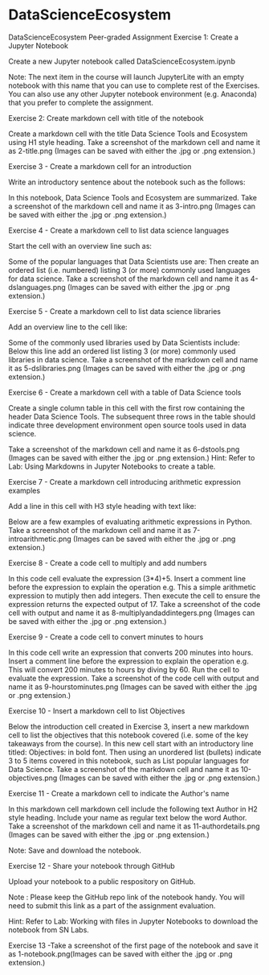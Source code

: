 # DataScienceEcosystem
DataScienceEcosystem Peer-graded Assignment
Exercise 1: Create a Jupyter Notebook

Create a new Jupyter notebook called DataScienceEcosystem.ipynb

Note: The next item in the course will launch JupyterLite with an empty notebook with this name that you can use to complete rest of the Exercises. You can also use any other Jupyter notebook environment (e.g. Anaconda) that you prefer to complete the assignment.


Exercise 2: Create markdown cell with title of the notebook

Create a markdown cell with the title Data Science Tools and Ecosystem using H1 style heading.
Take a screenshot of the markdown cell and name it as 2-title.png (Images can be saved with either the .jpg or .png extension.)


Exercise 3 - Create a markdown cell for an introduction

Write an introductory sentence about the notebook such as the follows:

In this notebook, Data Science Tools and Ecosystem are summarized.
Take a screenshot of the markdown cell and name it as 3-intro.png (Images can be saved with either the .jpg or .png extension.)


Exercise 4 - Create a markdown cell to list data science languages

Start the cell with an overview line such as:

Some of the popular languages that Data Scientists use are:
Then create an ordered list (i.e. numbered) listing 3 (or more) commonly used languages for data science.
Take a screenshot of the markdown cell and name it as 4-dslanguages.png (Images can be saved with either the .jpg or .png extension.)


Exercise 5 - Create a markdown cell to list data science libraries

Add an overview line to the cell like:

Some of the commonly used libraries used by Data Scientists include:
Below this line add an ordered list listing 3 (or more) commonly used libraries in data science.
Take a screenshot of the markdown cell and name it as 5-dslibraries.png (Images can be saved with either the .jpg or .png extension.)


Exercise 6 - Create a markdown cell with a table of Data Science tools

Create a single column table in this cell with the first row containing the header Data Science Tools. The subsequent three rows in the table should indicate three development environment open source tools used in data science.

Take a screenshot of the markdown cell and name it as 6-dstools.png (Images can be saved with either the .jpg or .png extension.)
Hint: Refer to Lab: Using Markdowns in Jupyter Notebooks to create a table.


Exercise 7 - Create a markdown cell introducing arithmetic expression examples

Add a line in this cell with H3 style heading with text like:

Below are a few examples of evaluating arithmetic expressions in Python.
Take a screenshot of the markdown cell and name it as 7-introarithmetic.png (Images can be saved with either the .jpg or .png extension.)


Exercise 8 - Create a code cell to multiply and add numbers

In this code cell evaluate the expression (3*4)+5.
Insert a comment line before the expression to explain the operation e.g.  This a simple arithmetic expression to mutiply then add integers.
Then execute the cell to ensure the expression returns the expected output of 17.
Take a screenshot of the code cell with output and name it as 8-multiplyandaddintegers.png (Images can be saved with either the .jpg or .png extension.)


Exercise 9 - Create a code cell to convert minutes to hours

In this code cell write an expression that converts 200 minutes into hours.
Insert a comment line before the expression to explain the operation e.g.  This will convert 200 minutes to hours by diving by 60.
Run the cell to evaluate the expression.
Take a screenshot of the code cell with output and name it as 9-hourstominutes.png (Images can be saved with either the .jpg or .png extension.)


Exercise 10 - Insert a markdown cell to list Objectives

Below the introduction cell created in Exercise 3, insert a new markdown cell to list the objectives that this notebook covered (i.e. some of the key takeaways from the course). In this new cell start with an introductory line titled: Objectives: in bold font. Then using an unordered list (bullets) indicate 3 to 5 items covered in this notebook, such as List popular languages for Data Science.
Take a screenshot of the markdown cell and name it as 10-objectives.png (Images can be saved with either the .jpg or .png extension.)


Exercise 11 - Create a markdown cell to indicate the Author's name

In this markdown cell markdown cell include the following text Author in H2 style heading. Include your name as regular text below the word Author.
Take a screenshot of the markdown cell and name it as 11-authordetails.png (Images can be saved with either the .jpg or .png extension.)

Note: Save and download the notebook.


Exercise 12 - Share your notebook through GitHub

Upload your notebook to a public respository on GitHub.

Note : Please keep the GitHub repo link of the notebook handy.
You will need to submit this link as a part of the assignment evaluation.

Hint: Refer to Lab: Working with files in Jupyter Notebooks to download the notebook from SN Labs.

Exercise 13 -Take a screenshot of the first page of the notebook and save it as 1-notebook.png(Images can be saved with either the .jpg or .png extension.)
